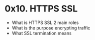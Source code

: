 # 0x10. HTTPS SSL

- What is HTTPS SSL 2 main roles
- What is the purpose encrypting traffic
- What SSL termination means
